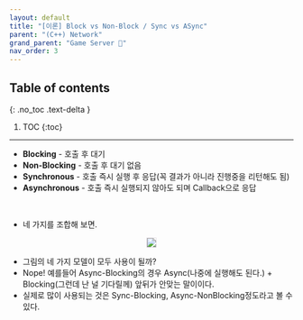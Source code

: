 ```yaml
---
layout: default
title: "[이론] Block vs Non-Block / Sync vs ASync"
parent: "(C++) Network"
grand_parent: "Game Server 👾"
nav_order: 3
---
```


## Table of contents
{: .no_toc .text-delta }

1. TOC
{:toc}

---

* **Blocking** - 호출 후 대기
* **Non-Blocking** - 호출 후 대기 없음
* **Synchronous** - 호출 즉시 실행 후 응답(꼭 결과가 아니라 진행중을 리턴해도 됨)
* **Asynchronous** - 호출 즉시 실행되지 않아도 되며 Callback으로 응답

<br>

* 네 가지를 조합해 보면.

<p align="center">
  <img src="https://taehyungs-programming-blog.github.io/blog/assets/images/cpp/iocp/iocp-33-1.png" style="border-radius:5%;border:1px solid #e6e1e8"/>
</p>

* 그림의 네 가지 모델이 모두 사용이 될까?
* Nope! 예를들어 Async-Blocking의 경우 Async(나중에 실행해도 된다.) + Blocking(그런데 난 널 기다릴께) 앞뒤가 안맞는 말이이다.
* 실제로 많이 사용되는 것은 Sync-Blocking, Async-NonBlocking정도라고 볼 수 있다.